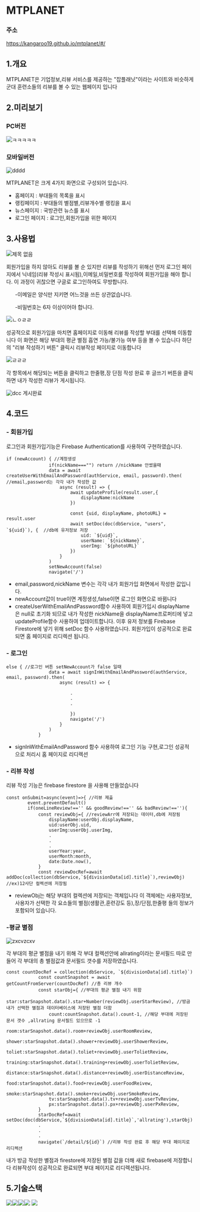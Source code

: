 # MTPLANET
### 주소
https://kangaroo19.github.io/mtplanet/#/

## 1.개요
MTPLANET은 기업정보,리뷰 서비스를 제공하는 "잡플래닛"이라는 사이트와 비슷하게 군대 훈련소들의 리뷰를 볼 수 있는 웹페이지 입니다

## 2.미리보기
### PC버전
![ㅋㅋㅋㅋㅋ](https://user-images.githubusercontent.com/86513078/228157468-abd0d2ca-e8f0-4d80-88dd-9fc69a0ff0d5.png)
### 모바일버전
![dddd](https://user-images.githubusercontent.com/86513078/228160103-f53d9bef-471b-49c3-bd4b-e003c2ec8497.PNG)


MTPLANET은 크게 4가지 화면으로 구성되어 있습니다.

- 홈페이지 : 부대들의 목록을 표시
- 랭킹페이지 : 부대들의 별점별,리뷰개수별 랭킹을 표시
- 뉴스페이지 : 국방관련 뉴스를 표시
- 로그인 페이지 : 로그인,회원가입을 위한 페이지



## 3.사용법

![제목 없음](https://user-images.githubusercontent.com/86513078/226247553-2b1e1568-e67a-4c92-a051-815295aad33e.png)


회원가입을 하지 않아도 리뷰를 볼 순 있지만 리뷰를 작성하기 위해선 먼저 로그인 페이지에서 닉네임(리뷰 작성시 표시됨),이메일,비밀번호를 작성하여 회원가입을 해야 합니다. 이 과정이 귀찮으면 구글로 로그인하여도 무방합니다.

 &nbsp; &nbsp; &nbsp; -이메일은 양식만 지키면 어느것을 쓰든 상관없습니다.

  &nbsp; &nbsp; &nbsp; -비밀번호는 6자 이상이어야 합니다.
  
 ![ㄴㅇㄹㄹ](https://user-images.githubusercontent.com/86513078/226251491-1254e2da-6034-48fb-9732-b775d93a7ad9.png)


성공적으로 회원가입을 마치면 홈페이지로 이동해 리뷰를 작성할 부대를 선택해 이동합니다 이 화면은 해당 부대의 평균 별점 흡연 가능/불가능 여부 등을 볼 수 있습니다 하단의 "리뷰 작성하기 버튼" 클릭시 리뷰작성 페이지로 이동합니다

![ㄹㄹㄹ](https://user-images.githubusercontent.com/86513078/226251948-dfc3a69a-9f82-4c83-9b52-80206d868bd2.png)

각 항목에서 해당되는 버튼을 클릭하고 한줄평,장 단점 작성 완료 후 글쓰기 버튼을 클릭하면 내가 작성한 리뷰가 게시됩니다.

![dcc](https://user-images.githubusercontent.com/86513078/226252247-9732385f-c615-445c-88d7-2ec0d2eea94a.PNG)
게시완료

## 4.코드
### - 회원가입

로그인과 회원가입기능은 Firebase Authentication를 사용하여 구현하였습니다.
```JS
if (newAccount) { //계정생성
                if(nickName==="") return //nickName 안썼을때
                data = await createUserWithEmailAndPassword(authService, email, password).then( //email,password는 각각 내가 작성한 값
                    async (result) => {
                        await updateProfile(result.user,{
                            displayName:nickName 
                        })
                        
                        const {uid, displayName, photoURL} = result.user
                        await setDoc(doc(dbService, "users", `${uid}`), {  //db에 유저정보 저장
                            uid: `${uid}`,
                            userName: `${nickName}`,
                            userImg: `${photoURL}`
                        })
                    }
                )
                setNewAccount(false)
                navigate('/')
```
- email,password,nickName 변수는 각각 내가 회원가입 화면에서 작성한 값입니다.
- newAccount값이 true이면 계정생성,false이면 로그인 화면으로 바뀜니다
- createUserWithEmailAndPassword함수 사용하여 회원가입시 displayName은 null로 초기화 되므로 내가 작성한 nickName을 displayName프로퍼티에 넣고 updateProfile함수 사용하여 업데이트합니다. 이후 유저 정보를 Firebase Firestore에 넣기 위해 setDoc 함수 사용하였습니다. 회원가입이 성공적으로 완료되면 홈 페이지로 리디렉션 됩니다.

### - 로그인

```JS
else { //로그인 버튼 setNewAccount가 false 일때
                data = await signInWithEmailAndPassword(authService, email, password).then(
                    async (result) => {
                    
                        .
                        .
                        .
                        
                        })
                        navigate('/')
                    }
                )
            }

```
- signInWithEmailAndPassword 함수 사용하여 로그인 기능 구현,로그인 성공적으로 처리시 홈 페이지로 리디렉션


### - 리뷰 작성
리뷰 작성 기능은 firebase firestore 을 사용해 만들었습니다
```JS
const onSubmit=async(event)=>{ //리뷰 제출
        event.preventDefault()
        if(oneLineReview!=='' && goodReview!=='' && badReview!==''){
            const reviewObj={ //reviewArr에 저장되는 데이터,db에 저장됨
                displayName:userObj.displayName, 
                uid:userObj.uid,
                userImg:userObj.userImg,
                .
                .
                .
                userYear:year,
                userMonth:month,
                date:Date.now(),
            }
            const reviewDocRef=await addDoc(collection(dbService,`${divisionData[id].title}`),reviewObj) //ex)12사단 컬렉션에 저장됨
```

- reviewObj는 해당 부대의 컬렉션에 저장되는 객체입니다 이 객체에는 사용자정보,사용자가 선택한 각 요소들의 별점(생활관,훈련강도 등),장/단점,한줄평 들의 정보가 포함되어 있습니다.

### -평균 별점


![zxcvzcxv](https://user-images.githubusercontent.com/86513078/226341398-5007d8c8-599c-4641-8d3c-5e19d1a4b596.PNG)


각 부대의 평균 별점을 내기 위해 각 부대 컬렉션안에 allrating이라는 문서필드 따로 만들어 각 부대의 총 별점값과 문서필드 갯수를 저장하였습니다.

```JS
const countDocRef = collection(dbService, `${divisionData[id].title}`) 
            const countSnapshot = await getCountFromServer(countDocRef) //총 리뷰 개수
            const starObj={ //부대의 평균 별점 내기 위함
                star:starSnapshot.data().star+Number(reviewObj.userStarReview), //방금 내가 선택한 별점과 데이터베이스에 저장된 별점 더함
                count:countSnapshot.data().count-1, //해당 부대에 저장된 문서 갯수 ,allrating 문서필드 있으므로 -1
                room:starSnapshot.data().room+reviewObj.userRoomReview,
                shower:starSnapshot.data().shower+reviewObj.userShowerReview,
                toliet:starSnapshot.data().toliet+reviewObj.userTolietReview,
                training:starSnapshot.data().training+reviewObj.userTolietReview,
                distance:starSnapshot.data().distance+reviewObj.userDistanceReview,
                food:starSnapshot.data().food+reviewObj.userFoodReivew,
                smoke:starSnapshot.data().smoke+reviewObj.userSmokeReview,
                tv:starSnapshot.data().tv+reviewObj.userTvReview,
                px:starSnapshot.data().px+reviewObj.userPxReview,
            }
            starDocRef=await setDoc(doc(dbService,`${divisionData[id].title}`,'allrating'),starObj)
            .
            .
            .
            navigate(`/detail/${id}`) //리뷰 작성 완료 후 해당 부대 페이지로 리디렉션
```
내가 방금 작성한 별점과 firestore에 저장된 별점 값을 더해 새로 firebase에 저장합니다 리뷰작성이 성공적으로 완료되면 부대 페이지로 리디렉션됩니다.

## 5.기술스택

<img src="https://img.shields.io/badge/JavaScript-F7DF1E?style=flat&logo=JavaScript&logoColor=white"/><img src="https://img.shields.io/badge/React-61DAFB?style=flat&logo=react&logoColor=white"/><img src="https://img.shields.io/badge/CSS3-1572B6?style=flat&logo=CSS3&logoColor=white"/><img src="https://img.shields.io/badge/HTML5-E34F26?style=flat&logo=HTML5&logoColor=white"/>
<img src="https://img.shields.io/badge/firebase-FFCA28?style=flat&logo=firebase&logoColor=white">
